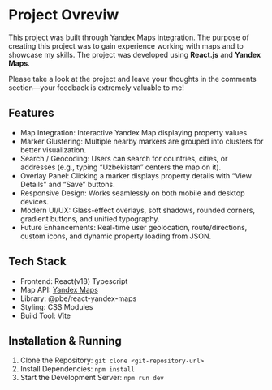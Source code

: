 # Project Ovreviw

This project was built through Yandex Maps integration. The purpose of creating this project was to gain experience working with maps and to showcase my skills. The project was developed using **React.js** and **Yandex Maps**.

Please take a look at the project and leave your thoughts in the comments section—your feedback is extremely valuable to me!

## Features

- Map Integration: Interactive Yandex Map displaying property values.
- Marker Glustering: Multiple nearby markers are grouped into clusters for better visualization.
- Search / Geocoding: Users can search for countries, cities, or addresses (e.g., typing “Uzbekistan” centers the map on it).
- Overlay Panel: Clicking a marker displays property details with “View Details” and “Save” buttons.
- Responsive Design: Works seamlessly on both mobile and desktop devices.
- Modern UI/UX: Glass-effect overlays, soft shadows, rounded corners, gradient buttons, and unified typography.
- Future Enhancements: Real-time user geolocation, route/directions, custom icons, and dynamic property loading from JSON.

## Tech Stack

- Frontend: React(v18) Typescript
- Map API: [Yandex Maps](https://yandex.com/dev/maps/)
- Library: @pbe/react-yandex-maps
- Styling: CSS Modules
- Build Tool: Vite

## Installation & Running

1. Clone the Repository: `git clone <git-repository-url>`
2. Install Dependencies: `npm install`
3. Start the Development Server: `npm run dev`
